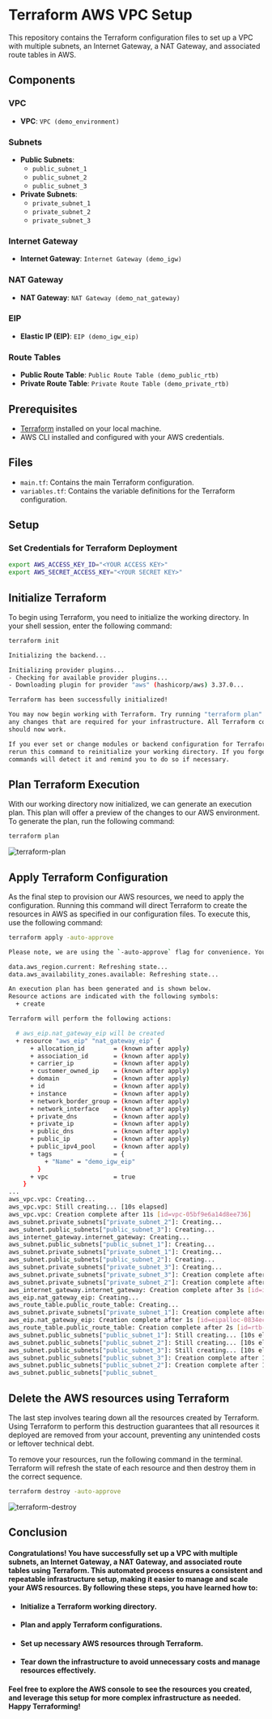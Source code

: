 # Terraform AWS VPC Setup

This repository contains the Terraform configuration files to set up a VPC with multiple subnets, an Internet Gateway, a NAT Gateway, and associated route tables in AWS.

## Components

### VPC
- **VPC**: `VPC (demo_environment)`

### Subnets
- **Public Subnets**:
  - `public_subnet_1`
  - `public_subnet_2`
  - `public_subnet_3`
- **Private Subnets**:
  - `private_subnet_1`
  - `private_subnet_2`
  - `private_subnet_3`

### Internet Gateway
- **Internet Gateway**: `Internet Gateway (demo_igw)`

### NAT Gateway
- **NAT Gateway**: `NAT Gateway (demo_nat_gateway)`

### EIP
- **Elastic IP (EIP)**: `EIP (demo_igw_eip)`

### Route Tables
- **Public Route Table**: `Public Route Table (demo_public_rtb)`
- **Private Route Table**: `Private Route Table (demo_private_rtb)`

## Prerequisites

- [Terraform](https://www.terraform.io/downloads.html) installed on your local machine.
- AWS CLI installed and configured with your AWS credentials.

## Files

- `main.tf`: Contains the main Terraform configuration.
- `variables.tf`: Contains the variable definitions for the Terraform configuration.

## Setup

### Set Credentials for Terraform Deployment

```sh
export AWS_ACCESS_KEY_ID="<YOUR ACCESS KEY>"
export AWS_SECRET_ACCESS_KEY="<YOUR SECRET KEY>"
```


## Initialize Terraform
To begin using Terraform, you need to initialize the working directory. In your shell session, enter the following command:

```sh
terraform init
```
```sh
Initializing the backend...

Initializing provider plugins...
- Checking for available provider plugins...
- Downloading plugin for provider "aws" (hashicorp/aws) 3.37.0...

Terraform has been successfully initialized!

You may now begin working with Terraform. Try running "terraform plan" to see
any changes that are required for your infrastructure. All Terraform commands
should now work.

If you ever set or change modules or backend configuration for Terraform,
rerun this command to reinitialize your working directory. If you forget, other
commands will detect it and remind you to do so if necessary.
```


## Plan Terraform Execution

With our working directory now initialized, we can generate an execution plan. This plan will offer a preview of the changes to our AWS environment. To generate the plan, run the following command:

```sh
terraform plan
```

![terraform-plan](https://github.com/Aquino-Felipe/Terraform-AWS-VPC-Setup/assets/105683421/539d53a6-3230-44e0-a851-188f98761a6f)

## Apply Terraform Configuration

As the final step to provision our AWS resources, we need to apply the configuration. Running this command will direct Terraform to create the resources in AWS as specified in our configuration files. To execute this, use the following command:

```sh
terraform apply -auto-approve
```
```sh
Please note, we are using the `-auto-approve` flag for convenience. You can omit this flag to manually review the changes and type yes to confirm the application of the configuration.

data.aws_region.current: Refreshing state...
data.aws_availability_zones.available: Refreshing state...

An execution plan has been generated and is shown below.
Resource actions are indicated with the following symbols:
  + create

Terraform will perform the following actions:

  # aws_eip.nat_gateway_eip will be created
  + resource "aws_eip" "nat_gateway_eip" {
      + allocation_id        = (known after apply)
      + association_id       = (known after apply)
      + carrier_ip           = (known after apply)
      + customer_owned_ip    = (known after apply)
      + domain               = (known after apply)
      + id                   = (known after apply)
      + instance             = (known after apply)
      + network_border_group = (known after apply)
      + network_interface    = (known after apply)
      + private_dns          = (known after apply)
      + private_ip           = (known after apply)
      + public_dns           = (known after apply)
      + public_ip            = (known after apply)
      + public_ipv4_pool     = (known after apply)
      + tags                 = {
          + "Name" = "demo_igw_eip"
        }
      + vpc                  = true
    }
...
aws_vpc.vpc: Creating...
aws_vpc.vpc: Still creating... [10s elapsed]
aws_vpc.vpc: Creation complete after 11s [id=vpc-05bf9e6a14d8ee736]
aws_subnet.private_subnets["private_subnet_2"]: Creating...
aws_subnet.public_subnets["public_subnet_3"]: Creating...
aws_internet_gateway.internet_gateway: Creating...
aws_subnet.public_subnets["public_subnet_1"]: Creating...
aws_subnet.private_subnets["private_subnet_1"]: Creating...
aws_subnet.public_subnets["public_subnet_2"]: Creating...
aws_subnet.private_subnets["private_subnet_3"]: Creating...
aws_subnet.private_subnets["private_subnet_3"]: Creation complete after 2s [id=subnet-097ce13a4cd397b92]
aws_subnet.private_subnets["private_subnet_2"]: Creation complete after 2s [id=subnet-0e13dbad1bdcc9b3d]
aws_internet_gateway.internet_gateway: Creation complete after 3s [id=igw-09460c69ff2efdaa7]
aws_eip.nat_gateway_eip: Creating...
aws_route_table.public_route_table: Creating...
aws_subnet.private_subnets["private_subnet_1"]: Creation complete after 3s [id=subnet-0cd287fb292ad3720]
aws_eip.nat_gateway_eip: Creation complete after 1s [id=eipalloc-0834ec4c7cb0ff0d1]
aws_route_table.public_route_table: Creation complete after 2s [id=rtb-0f354a5a7facfe6f1]
aws_subnet.public_subnets["public_subnet_1"]: Still creating... [10s elapsed]
aws_subnet.public_subnets["public_subnet_2"]: Still creating... [10s elapsed]
aws_subnet.public_subnets["public_subnet_3"]: Still creating... [10s elapsed]
aws_subnet.public_subnets["public_subnet_3"]: Creation complete after 13s [id=subnet-09b2418caea54512e]
aws_subnet.public_subnets["public_subnet_2"]: Creation complete after 14s [id=subnet-0fd89ea15770c4658]
aws_subnet.public_subnets["public_subnet_
```

## Delete the AWS resources using Terraform

The last step involves tearing down all the resources created by Terraform. Using Terraform to perform this destruction guarantees that all resources it deployed are removed from your account, preventing any unintended costs or leftover technical debt.

To remove your resources, run the following command in the terminal. Terraform will refresh the state of each resource and then destroy them in the correct sequence.

```sh
terraform destroy -auto-approve
```
![terraform-destroy](https://github.com/Aquino-Felipe/Terraform-AWS-VPC-Setup/assets/105683421/a249f5c5-6347-433e-ba0b-bd3e0225bee2)

## Conclusion
#### Congratulations! You have successfully set up a VPC with multiple subnets, an Internet Gateway, a NAT Gateway, and associated route tables using Terraform. This automated process ensures a consistent and repeatable infrastructure setup, making it easier to manage and scale your AWS resources. By following these steps, you have learned how to:

- #### Initialize a Terraform working directory.
- #### Plan and apply Terraform configurations.
- #### Set up necessary AWS resources through Terraform.
- #### Tear down the infrastructure to avoid unnecessary costs and manage resources effectively.

#### Feel free to explore the AWS console to see the resources you created, and leverage this setup for more complex infrastructure as needed. Happy Terraforming!

